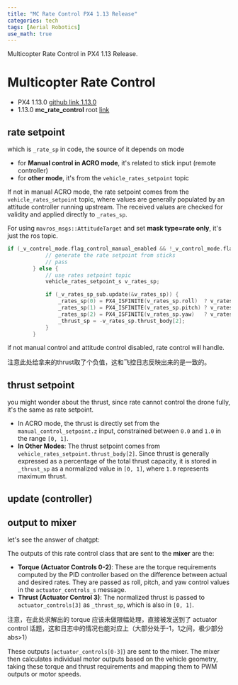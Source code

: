 ```yaml
---
title: "MC Rate Control PX4 1.13 Release"
categories: tech
tags: [Aerial Robotics]
use_math: true
---
```


Multicopter Rate Control in PX4 1.13 Release.

# Multicopter Rate Control

* PX4 1.13.0 [github link 1.13.0](https://github.com/PX4/PX4-Autopilot/tree/v1.13.0)
* 1.13.0 **mc_rate_control** root [link](https://github.com/PX4/PX4-Autopilot/tree/v1.13.0/src/modules/mc_rate_control)

## rate setpoint

which is `_rate_sp` in code, the source of it depends on mode

* for **Manual control in ACRO mode**, it's related to stick input (remote controller)
* for **other mode**, it's from the `vehicle_rates_setpoint` topic

If not in manual ACRO mode, the rate setpoint comes from the `vehicle_rates_setpoint` topic, where values are generally populated by an attitude controller running upstream. The received values are checked for validity and applied directly to `_rates_sp`.

For using `mavros_msgs::AttitudeTarget` and set **mask type=rate only**, it's just the ros topic.

```c++
if (_v_control_mode.flag_control_manual_enabled && !_v_control_mode.flag_control_attitude_enabled) {
			// generate the rate setpoint from sticks
			// pass
		} else {
			// use rates setpoint topic
			vehicle_rates_setpoint_s v_rates_sp;

			if (_v_rates_sp_sub.update(&v_rates_sp)) {
				_rates_sp(0) = PX4_ISFINITE(v_rates_sp.roll)  ? v_rates_sp.roll  : rates(0);
				_rates_sp(1) = PX4_ISFINITE(v_rates_sp.pitch) ? v_rates_sp.pitch : rates(1);
				_rates_sp(2) = PX4_ISFINITE(v_rates_sp.yaw)   ? v_rates_sp.yaw   : rates(2);
				_thrust_sp = -v_rates_sp.thrust_body[2];
			}
		}
```

if not manual control and attitude control disabled, rate control will handle.

注意此处给拿来的thrust取了个负值，这和飞控日志反映出来的是一致的。

## thrust setpoint

you might wonder about the thrust, since rate cannot control the drone fully, it's the same as rate setpoint.

* In ACRO mode, the thrust is directly set from the `manual_control_setpoint.z` input, constrained between `0.0` and `1.0` in the range `[0, 1]`.
* **In Other Modes**: The thrust setpoint comes from `vehicle_rates_setpoint.thrust_body[2]`. Since thrust is generally expressed as a percentage of the total thrust capacity, it is stored in `_thrust_sp` as a normalized value in `[0, 1]`, where `1.0` represents maximum thrust.

## update (controller)

## output to mixer

let's see the answer of chatgpt:

The outputs of this rate control class that are sent to the **mixer** are the:

- **Torque (Actuator Controls 0-2)**: These are the torque requirements computed by the PID controller based on the difference between actual and desired rates. They are passed as roll, pitch, and yaw control values in the `actuator_controls_s` message.
- **Thrust (Actuator Control 3)**: The normalized thrust is passed to `actuator_controls[3]` as `_thrust_sp`, which is also in `[0, 1]`.

注意，在此处求解出的 torque 应该未做限幅处理，直接被发送到了 actuator control 话题，这和日志中的情况也能对应上（大部分处于-1，1之间，极少部分abs>1）

These outputs (`actuator_controls[0-3]`) are sent to the mixer. The mixer then calculates individual motor outputs based on the vehicle geometry, taking these torque and thrust requirements and mapping them to PWM outputs or motor speeds.